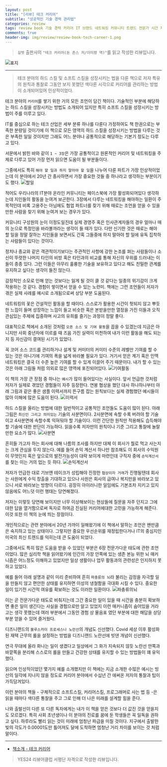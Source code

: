 ```yaml
---  
layout: post  
title: "[리뷰] 테크 커리어"  
subtitle: "성공적인 기술 경력 관리법"  
categories: review  
tags: review book 기술 경력 커리어 IT 브랜드 네트워킹 커뮤니티 트렌드 전문가 시간 재택근무 리더십 글 블로그 의사결정 비즈니스 구직   
comments: true  
header-img: img/review/review-book-tech-career-1.png
---  
```

  
> `길벗` 출판사의 `"테크 커리어(돈 존스 저/이미령 역)"`를 읽고 작성한 리뷰입니다.  

![표지](https://telegeam.github.io/assets/img/review/review-book-tech-career-1.png)  

---

> 테크 분야의 하드 스킬 및 소프트 스킬을 성장시키는 법을 다룬 책으로 저자 특유의 원칙과 통찰로 그동안 보지 못했던 색다른 시각으로 커리어를 관리하는 방법이 소개되어있어 인상적이었다. 

테크 분야의 `커리어`를 쌓기 위한 거의 모든 조언이 담긴 책이다. 기술적인 부분에 해당하는 하드 스킬을 성장시키는 방법도 소개되어 있지만 특히 소프트 스킬을 성장시키는 방법이 주를 이루고 있다.

IT를 중심으로 하는 테크 산업은 세부 분류 하나를 다룬다 가정하여도 책 한권으로는 부족한 분량일 것이기에 이 책으로 모든 영역의 하드 스킬을 성장시키는 방법을 다루는 것은 부족한 일일 것이지만 그래도 어느 분야나 공통적으로 해당하는 기본기 정도는 다루고 있다. 

서문에서 밝힌 바와 같이 `1 ~ 3장`은 가장 공통적이고 원론적인 커리어 및 네트워킹을 주제로 다루고 있어 가장 먼저 읽으면 도움이 될 부분들이다. 

그중에서도 특히 `해야 할 일과 하지 말아야 할 일`을 나누어 다룬 파트가 가장 인상적이었는데 이 분야에서 20년 간 종사하면서 가장 중요한 것들 중 하나라고 생각하는 부분이기도 했다. 
![할일](https://telegeam.github.io/assets/img/review/review-book-tech-career-2.png)  

적어도 우리나라의 IT분야 온라인 커뮤니티는 페이스북에 가장 활성화되어있다 생각하는데 지인들의 활동을 눈여겨 보곤한다. 3장에서 다루는 네트워킹을 해야하는 일환이 주 목적인데 비록 고용주는 아님에도 협업 파트너를 찾기 위해 때로는 조언을 얻을 수 있을 만한 사람을 찾기 위해 눈여겨 보는 경우가 있다. 

커뮤니티 구성원의 눈이 이정도일진데 실제 경영주 혹은 인사관계자들의 경우 얼마나 매의 눈으로 특정인을 바라볼까라는 생각이 들 때가 있다. 다만 신기한 것은 때로는 해야 할 일을 정말 잘하는 지인들을 보면서도 간혹 그들중에 하지 말아야 할 일에 유독 집착하는 사람들이 있다는 것이다.

정치나 종교와 같은 객관적이기보다는 주관적인 사항에 강한 논조를 펴는 사람들이나 소신이 뚜렷한 나머지 타인의 비방 혹은 타인과의 비교를 통해 자신의 우위를 드러내는 이들이 종종 있다. 그런 이들은 아무리 훌륭한 기술을 보유하고 있다고 해도 친밀한 관계를 유지하고 싶다는 생각이 들진 않는다.

감정적인 소모로 인해 얻는 것보다는 잃게 될 것이 클 것 같다는 일종의 위기감이 크게 작용하는 것 같다. 경험이 쌓이면서 얻을 수 있는 노련미. 책에는 그런 조언들이 저자가 겪은 실제 사례를 예시로 소개됨으로써 상당 부분 도움된다.

네트워킹의 꽃은 건설적인 활동을 할 때이다. 스스로가 활용한 시간이 헛되지 않고 뿌듯한 느낌이 들며 성장하는 느낌이 들고 비슷한 혹은 본받을만한 열정을 가진 이들과 오직 관심있는 주제에 집중하며 사고의 유희를 즐기는 과정이 정말 좋다. 

대표적으로 책에서 소개된 것처럼 `오픈 소스 및 기여 활동`을 꼽을 수 있겠는데 지금은 아니지만 사회 중년차에 이르를 때 즈음 가진 실력이 미천하여 내가 이런 활동을 해도 되는지 등 자신감이 결여된 시기가 있었다. 

꼭 코어 소스 코드를 관리하거나 설계 및 커미터의 커미터 수준의 레벨만 기여를 할 수 있는 것은 아니기에 기여의 폭을 넓게 바라볼 필요가 있다. 거기서 얻은 계기 혹은 인맥 네트워킹은 결국 더 수준 높은 기여를 할 수 있게 이끌어 주기 때문이다. 내가 할 수 있는 것은 아래 그림들 처럼 의외로 많은 영역에 포진되어있다. 
![기여활동](https://telegeam.github.io/assets/img/review/review-book-tech-career-3.png)  

이 책의 가장 큰 장점 중 하나는 `예시`가 많이 들어있다는 사실이다. 앞서 언급한 것처럼 저자가 실제로 겪었던 경험들이 자주 등장한다. 연봉 협상을 했던 대사 하나하나부터 아래 그림과 같은 좋은 샘플 이력서까지 뜬구름 잡는 원칙보다는 실제 경험했던 예시들이 많아 이해에 많은 도움이 된다.
![이력서](https://telegeam.github.io/assets/img/review/review-book-tech-career-5.png)  

하드 스킬을 올리는 방법에 대한 일반적이고 공통적인 조언들도 도움이 많이 된다. 아래 그림은 `최신인 그리고 의미있는` 기술의 사분면이다. 2사분면에 속할 수록 버려야 할 기술이고 4사분면에 속할수록 익혀둬야 할 기술이다. 이런 간단한 원칙만 적용해도 습득해야 할 기술에 대한 판단이 가능하다. 읽을수록 저자만의 원칙이나 기준 그리고 통찰에 놀랄만한 요소가 많다.
![사분면](https://telegeam.github.io/assets/img/review/review-book-tech-career-4.png)  

흔히들 가고자 하는 회사에 대해 나름의 조사를 하지만 대체 이 회사가 뭘로 먹고 사는지는 크게 관심을 두지 않는다. 예를 들어 손익 계산서 하나만 참조해도 이 회사의 수익원이 무엇인지 혹은 앞으로의 발전가능성이 대략 보이게 마련인데 구직자 중에 `손익계산서`를 찾는 이는 거의 업는 듯 하다. 
![손익계산서](https://telegeam.github.io/assets/img/review/review-book-tech-career-6.png)  

저자가 언급한 대로 기브앤 테이크가 성립해야 진정한 `협상이자 거래`가 진행될텐데 회사는 사원에게 수익 창출을 기대하고 있으나 사원은 회사의 급여나 복지만을 바라보고 있으니 서로 바라보는 방향이 다르다. 굉장히 아이러니한 일임에도 기본조차 지키고 있지 않음에도 어느덧 이런 행태는 당연해졌다. 

저자는 이렇듯 당연해 보이지만 너무 이상해보이는 현상들에 질문을 자주 던지고 그에 대한 답을 열거함으로써 독자로 하여금 진실된 커리어에대한 고민을 가능하게 해준다. 이것 또한 이 책의 눈에 띄는 장점이다. 

개인적으로는 관련 분야에서 20년 가까이 일해왔기에 이 책에서 말하는 조언은 왠만큼은 숙지하고 있는 상태이다. 그렇지만 중요한 우선순위를 재정립한다거나 IT의 중심지인 미국의 최신 트렌드를 익히는데 큰 도움이 되었다. 

그중에서도 특히 많은 도움을 받을 수 있었던 부분은 6장 전문가다운 태도에 관한 조언이었다. 많은 심리학 책을 읽어왔기에 인간의 가장 안쪽에 있는 생존 본능 위한 뇌 매커니즘은 어느정도 이해하고 있었지만 일상 생활이나 업무 활동과의 관련성은 인지하지 못하고 있었다. 

예를 들어 아래 설명과 같이 미리 준비하여 흔히 `파충류의 뇌`라 불리는 감정을 자극할 일을 만들지 않고 편안한 상태를 유지하면 이성의 냉철함을 극대화 시킬 수 있다. 중요한 일이 있기전 시간적 여유를 확보하는 것도 이러한 일환이다. 
![파충류의뇌](https://telegeam.github.io/assets/img/review/review-book-tech-career-7.png)  

이는 곧 전문가다운 태도로 비춰지는데 그간 중요한 일이 있을 때 시간을 충분히 확보하면 좋은 일이 생긴다는 사실을 경험으로만 알고 있었지 이런 매커니즘이 숨어있을 거라고는 생각 못했는데 여러 부분에서 그동안 경험 상 물음표 였던 부분에 대한 해답을 상당 부분 얻을 수 있어 즐거웠다.

디즈니랜드의 `블루스카이 프로세스나 노란선`의 개념도 신선했다. Covid 세상 이후 활성화 된 재택 근무의 롤을 설정하는 방법을 디즈니랜드 노란선에 빗댄 개념이 신선했다. 

연극 무대에 올라 화나는 일이 생겼다고 일상에서 그 화가 지속되지 않듯 노란선 안쪽과 바깥쪽을 분리해 스스로의 롤을 만들고 건강한 상태를 유지할 수 있는 방법들이 꽤 유익했다. 

읽으며 인상적이었던 몇가지 예를 소개했지만 이 책에는 지금 소개한 수많은 예시는 빙산의 일각에 지나지 않을 정도로 커리어 분야에서 수십년 간 애써온 저자의 통찰과 팁이 가득담겨있다. 

이런 분야의 책들 - 구체적으로 소프트스킬, 커리어스킬, 프로그래머로 사는 법 등 -은 읽을 때마다 색다른 통찰을 주고 그로 인해 더 나은 미래를 설계할 힘을 준다. 

나와 출발선이 다른 또 다른 독자에게는 내가 이 책을 얻은 것보다 더 값진 것을 얻을지도 모르겠다. 특히 사회 초년생이나 이 분야의 진로를 꿈에 둔 학생들은 꼭 일독을 권하고 싶다. 하루라도 빨리 읽는 것이 미래에 엄청난 파급을 미칠 것이다. 지구에서 출발한 빛의 각도가 0.00001도만 틀어져도 달에 도착하면 엄청난 거리 차이를 보이는 것 처럼 말이다. 

---

* [책소개 - 테크 커리어](http://www.yes24.com/Product/Goods/118106959)

> YES24 리뷰어클럽 서평단 자격으로 작성한 리뷰입니다.